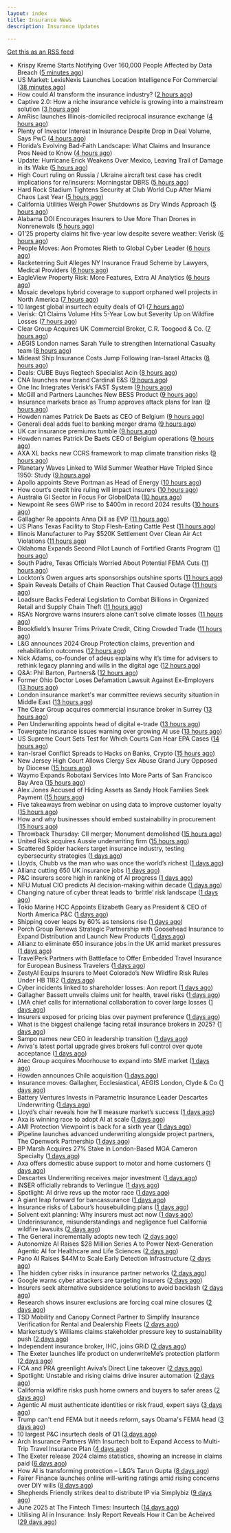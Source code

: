 ```yaml
---
layout: index
title: Insurance News
description: Insurance Updates

---
```


[Get this as an RSS feed](/insurance.rss)

<!-- news_marker starts -->
- Krispy Kreme Starts Notifying Over 160,000 People Affected by Data Breach ([5 minutes ago](https://www.insurancejournal.com/news/national/2025/06/19/828549.htm))
- US Market: LexisNexis Launches Location Intelligence For Commercial ([38 minutes ago](https://insurance-edge.net/2025/06/19/us-market-lexisnexis-launches-location-intelligence-for-commercial/))
- How could AI transform the insurance industry? ([2 hours ago](https://www.insurancebusinessmag.com/uk/news/technology/how-could-ai-transform-the-insurance-industry-539773.aspx))
- Captive 2.0: How a niche insurance vehicle is growing into a mainstream solution ([3 hours ago](https://www.insurancebusinessmag.com/uk/news/breaking-news/captive-2-0-how-a-niche-insurance-vehicle-is-growing-into-a-mainstream-solution-539725.aspx))
- AmRisc launches Illinois-domiciled reciprocal insurance exchange ([4 hours ago](https://www.reinsurancene.ws/amrisc-launches-illinois-domiciled-reciprocal-insurance-exchange/))
- Plenty of Investor Interest in Insurance Despite Drop in Deal Volume, Says PwC ([4 hours ago](https://www.insurancejournal.com/news/national/2025/06/19/828529.htm))
- Florida’s Evolving Bad-Faith Landscape: What Claims and Insurance Pros Need to Know ([4 hours ago](https://www.insurancejournal.com/news/southeast/2025/06/19/828527.htm))
- Update: Hurricane Erick Weakens Over Mexico, Leaving Trail of Damage in its Wake ([5 hours ago](https://www.insurancejournal.com/news/international/2025/06/19/828516.htm))
- High Court ruling on Russia / Ukraine aircraft test case has credit implications for re/insurers: Morningstar DBRS ([5 hours ago](https://www.reinsurancene.ws/high-court-ruling-on-russia-ukraine-aircraft-test-case-has-credit-implications-for-re-insurers-morningstar-dbrs/))
- Hard Rock Stadium Tightens Security at Club World Cup After Miami Chaos Last Year ([5 hours ago](https://www.insurancejournal.com/news/southeast/2025/06/19/828518.htm))
- California Utilities Weigh Power Shutdowns as Dry Winds Approach ([5 hours ago](https://www.insurancejournal.com/news/west/2025/06/19/828511.htm))
- Alabama DOI Encourages Insurers to Use More Than Drones in Nonrenewals ([5 hours ago](https://www.insurancejournal.com/news/southeast/2025/06/19/828506.htm))
- Q1’25 property claims hit five-year low despite severe weather: Verisk ([6 hours ago](https://www.reinsurancene.ws/q125-property-claims-hit-five-year-low-despite-severe-weather-verisk/))
- People Moves: Aon Promotes Rieth to Global Cyber Leader ([6 hours ago](https://www.insurancejournal.com/news/national/2025/06/19/828501.htm))
- Racketeering Suit Alleges NY Insurance Fraud Scheme by Lawyers, Medical Providers ([6 hours ago](https://www.insurancejournal.com/news/east/2025/06/19/828497.htm))
- EagleView Property Risk: More Features, Extra AI Analytics ([6 hours ago](https://insurance-edge.net/2025/06/19/eagleview-property-risk-more-features-extra-ai-analytics/))
- Mosaic develops hybrid coverage to support orphaned well projects in North America ([7 hours ago](https://www.reinsurancene.ws/mosaic-develops-hybrid-coverage-to-support-orphaned-well-projects-in-north-america/))
- 10 largest global insurtech equity deals of Q1 ([7 hours ago](https://www.dig-in.com/list/10-largest-global-insurtech-equity-deals-of-q1))
- Verisk: Q1 Claims Volume Hits 5-Year Low but Severity Up on Wildfire Losses ([7 hours ago](https://www.insurancejournal.com/news/national/2025/06/19/828455.htm))
- Clear Group Acquires UK Commercial Broker, C.R. Toogood & Co. ([7 hours ago](https://www.insurancejournal.com/news/international/2025/06/19/828486.htm))
- AEGIS London names Sarah Yuile to strengthen International Casualty team ([8 hours ago](https://www.reinsurancene.ws/aegis-london-names-sarah-yuile-to-strengthen-international-casualty-team/))
- Mideast Ship Insurance Costs Jump Following Iran-Israel Attacks ([8 hours ago](https://www.insurancejournal.com/news/international/2025/06/19/828480.htm))
- Deals: CUBE Buys Regtech Specialist Acin ([8 hours ago](https://insurance-edge.net/2025/06/19/deals-cube-buys-regtech-specialist-acin/))
- CNA launches new brand Cardinal E&S ([9 hours ago](https://www.reinsurancene.ws/cna-launches-new-brand-cardinal-es/))
- One Inc Integrates Verisk’s FAST System ([9 hours ago](https://insurance-edge.net/2025/06/19/one-inc-integrates-verisks-fast-system/))
- McGill and Partners Launches New BESS Product ([9 hours ago](https://insurance-edge.net/2025/06/19/mcgill-and-partners-launches-new-bess-product/))
- Insurance markets brace as Trump approves attack plans for Iran ([9 hours ago](https://www.insurancebusinessmag.com/uk/news/breaking-news/insurance-markets-brace-as-trump-approves-attack-plans-for-iran-539721.aspx))
- Howden names Patrick De Baets as CEO of Belgium ([9 hours ago](https://www.reinsurancene.ws/howden-names-patrick-de-baets-as-ceo-of-belgium/))
- Generali deal adds fuel to banking merger drama ([9 hours ago](https://www.insurancebusinessmag.com/uk/news/breaking-news/generali-deal-adds-fuel-to-banking-merger-drama-539717.aspx))
- UK car insurance premiums tumble ([9 hours ago](https://www.insurancebusinessmag.com/uk/news/auto-motor/uk-car-insurance-premiums-tumble-539716.aspx))
- Howden names Patrick De Baets CEO of Belgium operations ([9 hours ago](https://www.insurancebusinessmag.com/uk/news/breaking-news/howden-names-patrick-de-baets-ceo-of-belgium-operations-539715.aspx))
- AXA XL backs new CCRS framework to map climate transition risks ([9 hours ago](https://www.insurancebusinessmag.com/uk/news/breaking-news/axa-xl-backs-new-ccrs-framework-to-map-climate-transition-risks-539714.aspx))
- Planetary Waves Linked to Wild Summer Weather Have Tripled Since 1950: Study ([9 hours ago](https://www.insurancejournal.com/news/international/2025/06/19/828476.htm))
- Apollo appoints Steve Portman as Head of Energy ([10 hours ago](https://www.reinsurancene.ws/apollo-appoints-steve-portman-as-head-of-energy/))
- How court’s credit hire ruling will impact insurers ([10 hours ago](https://www.postonline.co.uk/claims/7957969/how-court%E2%80%99s-credit-hire-ruling-will-impact-insurers))
- Australia GI Sector in Focus For GlobalData ([10 hours ago](https://insurance-edge.net/2025/06/19/australia-gi-sector-in-focus-for-globaldata/))
- Newpoint Re sees GWP rise to $400m in record 2024 results ([10 hours ago](https://www.reinsurancene.ws/newpoint-re-sees-gwp-rise-to-400m-in-record-2024-results/))
- Gallagher Re appoints Anna Dill as EVP ([11 hours ago](https://www.reinsurancene.ws/gallagher-re-appoints-anna-dill-as-evp/))
- US Plans Texas Facility to Stop Flesh-Eating Cattle Pest ([11 hours ago](https://www.insurancejournal.com/news/southcentral/2025/06/19/828432.htm))
- Illinois Manufacturer to Pay $520K Settlement Over Clean Air Act Violations ([11 hours ago](https://www.insurancejournal.com/news/midwest/2025/06/19/828223.htm))
- Oklahoma Expands Second Pilot Launch of Fortified Grants Program ([11 hours ago](https://www.insurancejournal.com/news/southcentral/2025/06/19/828020.htm))
- South Padre, Texas Officials Worried About Potential FEMA Cuts ([11 hours ago](https://www.insurancejournal.com/news/southcentral/2025/06/19/828252.htm))
- Lockton’s Owen argues arts sponsorships outshine sports ([11 hours ago](https://www.postonline.co.uk/news/7957959/lockton%E2%80%99s-owen-argues-arts-sponsorships-outshine-sports))
- Spain Reveals Details of Chain Reaction That Caused Outage ([11 hours ago](https://www.insurancejournal.com/news/international/2025/06/19/828471.htm))
- Loadsure Backs Federal Legislation to Combat Billions in Organized Retail and Supply Chain Theft ([11 hours ago](https://www.insurtechinsights.com/loadsure-backs-federal-legislation-to-combat-billions-in-organized-retail-and-supply-chain-theft/))
- RSA’s Norgrove warns insurers alone can’t solve climate losses ([11 hours ago](https://www.postonline.co.uk/commercial/7957966/rsa%E2%80%99s-norgrove-warns-insurers-alone-can%E2%80%99t-solve-climate-losses))
- Brookfield’s Insurer Trims Private Credit, Citing Crowded Trade ([11 hours ago](https://www.insurancejournal.com/news/international/2025/06/19/828463.htm))
- L&G announces 2024 Group Protection claims, prevention and rehabilitation outcomes ([12 hours ago](https://ifamagazine.com/lg-announces-2024-group-protection-claims-prevention-and-rehabilitation-outcomes/))
- Nick Adams, co-founder of adeus explains why it’s time for advisers to rethink legacy planning and wills in the digital age ([12 hours ago](https://ifamagazine.com/nick-adams-co-founder-of-adeus-explains-why-its-time-for-advisers-to-rethink-legacy-planning-and-wills-in-the-digital-age/))
- Q&A: Phil Barton, Partners& ([12 hours ago](https://www.postonline.co.uk/broker/7957564/qa-phil-barton-partners))
- Former Ohio Doctor Loses Defamation Lawsuit Against Ex-Employers ([13 hours ago](https://www.insurancejournal.com/news/midwest/2025/06/19/828226.htm))
- London insurance market's war committee reviews security situation in Middle East ([13 hours ago](https://www.insurancebusinessmag.com/uk/news/marine/london-insurance-markets-war-committee-reviews-security-situation-in-middle-east-539679.aspx))
- The Clear Group acquires commercial insurance broker in Surrey ([13 hours ago](https://www.insurancebusinessmag.com/uk/news/breaking-news/the-clear-group-acquires-commercial-insurance-broker-in-surrey-539678.aspx))
- Pen Underwriting appoints head of digital e-trade ([13 hours ago](https://www.insurancebusinessmag.com/uk/news/breaking-news/pen-underwriting-appoints-head-of-digital-etrade-539676.aspx))
- Towergate Insurance issues warning over growing AI use ([13 hours ago](https://www.insurancebusinessmag.com/uk/news/technology/towergate-insurance-issues-warning-over-growing-ai-use-539675.aspx))
- US Supreme Court Sets Test for Which Courts Can Hear EPA Cases ([14 hours ago](https://www.insurancejournal.com/news/national/2025/06/19/828421.htm))
- Iran-Israel Conflict Spreads to Hacks on Banks, Crypto ([15 hours ago](https://www.insurancejournal.com/news/international/2025/06/19/828410.htm))
- New Jersey High Court Allows Clergy Sex Abuse Grand Jury Opposed by Diocese ([15 hours ago](https://www.insurancejournal.com/news/east/2025/06/19/828328.htm))
- Waymo Expands Robotaxi Services Into More Parts of San Francisco Bay Area ([15 hours ago](https://www.insurancejournal.com/news/west/2025/06/19/828227.htm))
- Alex Jones Accused of Hiding Assets as Sandy Hook Families Seek Payment ([15 hours ago](https://www.insurancejournal.com/news/east/2025/06/19/828444.htm))
- Five takeaways from webinar on using data to improve customer loyalty ([15 hours ago](https://www.postonline.co.uk/market-access/technology/7957941/five-takeaways-from-webinar-on-using-data-to-improve-customer-loyalty))
- How and why businesses should embed sustainability in procurement ([15 hours ago](https://www.postonline.co.uk/personal/7957936/how-and-why-businesses-should-embed-sustainability-in-procurement))
- Throwback Thursday: CII merger; Monument demolished ([15 hours ago](https://www.postonline.co.uk/personal/7956731/throwback-thursday-cii-merger-monument-demolished))
- United Risk acquires Aussie underwriting firm ([15 hours ago](https://www.insurancebusinessmag.com/uk/news/breaking-news/united-risk-acquires-aussie-underwriting-firm-539662.aspx))
- Scattered Spider hackers target insurance industry, testing cybersecurity strategies ([1 days ago](https://www.dig-in.com/news/scattered-spider-targets-insurers))
- Lloyds, Chubb vs the man who was once the world’s richest ([1 days ago](https://www.insurancebusinessmag.com/uk/news/breaking-news/lloyds-chubb-vs-the-man-who-was-once-the-worlds-richest-539614.aspx))
- Allianz cutting 650 UK insurance jobs ([1 days ago](https://www.postonline.co.uk/news/7957967/allianz-cutting-650-uk-insurance-jobs))
- P&C insurers score high in ranking of AI progress ([1 days ago](https://www.dig-in.com/news/p-c-insurers-score-high-in-ranking-of-ai-progress))
- NFU Mutual CIO predicts AI decision-making within decade ([1 days ago](https://www.postonline.co.uk/technology/7957965/nfu-mutual-cio-predicts-ai-decision-making-within-decade))
- Changing nature of cyber threat leads to ‘brittle’ risk landscape ([1 days ago](https://www.postonline.co.uk/news/7957964/changing-nature-of-cyber-threat-leads-to-%E2%80%98brittle%E2%80%99-risk-landscape))
- Tokio Marine HCC Appoints Elizabeth Geary as President & CEO of North America P&C ([1 days ago](https://www.insurtechinsights.com/tokio-marine-hcc-appoints-elizabeth-geary-as-president-ceo-of-north-america-pc/))
- Shipping cover leaps by 60% as tensions rise ([1 days ago](https://www.insurancebusinessmag.com/uk/news/marine/shipping-cover-leaps-by-60-as-tensions-rise-539562.aspx))
- Porch Group Renews Strategic Partnership with Goosehead Insurance to Expand Distribution and Launch New Products ([1 days ago](https://www.insurtechinsights.com/porch-group-renews-strategic-partnership-with-goosehead-insurance-to-expand-distribution-and-launch-new-products/))
- Allianz to eliminate 650 insurance jobs in the UK amid market pressures ([1 days ago](https://www.insurancebusinessmag.com/uk/news/breaking-news/allianz-to-eliminate-650-insurance-jobs-in-the-uk-amid-market-pressures-539551.aspx))
- TravelPerk Partners with Battleface to Offer Embedded Travel Insurance for European Business Travelers ([1 days ago](https://www.insurtechinsights.com/travelperk-partners-with-battleface-to-offer-embedded-travel-insurance-for-european-business-travelers/))
- ZestyAI Equips Insurers to Meet Colorado’s New Wildfire Risk Rules Under HB 1182 ([1 days ago](https://www.insurtechinsights.com/zestyai-equips-insurers-to-meet-colorados-new-wildfire-risk-rules-under-hb-1182/))
- Cyber incidents linked to shareholder losses: Aon report ([1 days ago](https://www.insurancebusinessmag.com/uk/news/cyber/cyber-incidents-linked-to-shareholder-losses-aon-report-539536.aspx))
- Gallagher Bassett unveils claims unit for health, travel risks ([1 days ago](https://www.insurancebusinessmag.com/uk/news/claims/gallagher-bassett-unveils-claims-unit-for-health-travel-risks-539533.aspx))
- LMA chief calls for international collaboration to cover large losses ([1 days ago](https://www.postonline.co.uk/news/7957962/lma-chief-calls-for-international-collaboration-to-cover-large-losses))
- Insurers exposed for pricing bias over payment preference ([1 days ago](https://www.postonline.co.uk/news/7957958/insurers-exposed-for-pricing-bias-over-payment-preference))
- What is the biggest challenge facing retail insurance brokers in 2025? ([1 days ago](https://www.insurancebusinessmag.com/uk/tv/what-is-the-biggest-challenge-facing-retail-insurance-brokers-in-2025-539514.aspx))
- Sampo names new CEO in leadership transition ([1 days ago](https://www.insurancebusinessmag.com/uk/news/breaking-news/sampo-names-new-ceo-in-leadership-transition-539513.aspx))
- Aviva's latest portal upgrade gives brokers full control over quote acceptance ([1 days ago](https://www.insurancebusinessmag.com/uk/news/breaking-news/avivas-latest-portal-upgrade-gives-brokers-full-control-over-quote-acceptance-539512.aspx))
- Atec Group acquires Moorhouse to expand into SME market ([1 days ago](https://www.insurancebusinessmag.com/uk/news/sme/atec-group-acquires-moorhouse-to-expand-into-sme-market-539511.aspx))
- Howden announces Chile acquisition ([1 days ago](https://www.insurancebusinessmag.com/uk/news/breaking-news/howden-announces-chile-acquisition-539510.aspx))
- Insurance moves: Gallagher, Ecclesiastical, AEGIS London, Clyde & Co ([1 days ago](https://www.insurancebusinessmag.com/uk/news/breaking-news/insurance-moves-gallagher-ecclesiastical-aegis-london-clyde-and-co-539509.aspx))
- Battery Ventures Invests in Parametric Insurance Leader Descartes Underwriting ([1 days ago](https://www.insurtechinsights.com/battery-ventures-invests-in-parametric-insurance-leader-descartes-underwriting/))
- Lloyd’s chair reveals how he’ll measure market’s success ([1 days ago](https://www.postonline.co.uk/news/7957960/lloyd%E2%80%99s-chair-reveals-how-he%E2%80%99ll-measure-market%E2%80%99s-success))
- Axa is winning race to adopt AI at scale ([1 days ago](https://www.postonline.co.uk/technology/7957945/axa-is-winning-race-to-adopt-ai-at-scale))
- AMI Protection Viewpoint is back for a sixth year ([1 days ago](https://ifamagazine.com/ami-protection-viewpoint-is-back-for-a-sixth-year/))
- iPipeline launches advanced underwriting alongside project partners, The Openwork Partnership ([1 days ago](https://ifamagazine.com/ipipeline-launches-advanced-underwriting-alongside-project-partners-the-openwork-partnership/))
- BP Marsh Acquires 27% Stake in London-Based MGA Cameron Specialty ([1 days ago](https://www.insurtechinsights.com/bp-marsh-acquires-27-stake-in-london-based-mga-cameron-specialty/))
- Axa offers domestic abuse support to motor and home customers ([1 days ago](https://www.postonline.co.uk/personal/7957956/axa-offers-domestic-abuse-support-to-motor-and-home-customers))
- Descartes Underwriting receives major investment ([1 days ago](https://www.insurancebusinessmag.com/uk/news/breaking-news/descartes-underwriting-receives-major-investment-539485.aspx))
- INSER officially rebrands to Verlingue ([1 days ago](https://www.insurancebusinessmag.com/uk/news/breaking-news/inser-officially-rebrands-to-verlingue-539484.aspx))
- Spotlight: AI drive revs up the motor race ([1 days ago](https://www.postonline.co.uk/market-access/motor/7957880/spotlight-ai-drive-revs-up-the-motor-race))
- A giant leap forward for bancassurance ([1 days ago](https://www.postonline.co.uk/personal/7957680/a-giant-leap-forward-for-bancassurance))
- Insurance risks of Labour’s housebuilding plans ([1 days ago](https://www.postonline.co.uk/commercial/7957863/insurance-risks-of-labour%E2%80%99s-housebuilding-plans))
- Solvent exit planning: Why insurers must act now ([1 days ago](https://www.postonline.co.uk/regulation/7957855/solvent-exit-planning-why-insurers-must-act-now))
- Underinsurance, misunderstandings and negligence fuel California wildfire lawsuits ([2 days ago](https://www.dig-in.com/news/underinsurance-negligence-fuel-california-wildfire-lawsuits))
- The General incrementally adopts new tech ([2 days ago](https://www.dig-in.com/news/the-general-incrementally-adopts-new-tech))
- Autonomize AI Raises $28 Million Series A to Power Next-Generation Agentic AI for Healthcare and Life Sciences ([2 days ago](https://www.insurtechinsights.com/autonomize-ai-raises-28-million-series-a-to-power-next-generation-agentic-ai-for-healthcare-and-life-sciences/))
- Pano AI Raises $44M to Scale Early Detection Infrastructure ([2 days ago](https://www.insurtechinsights.com/pano-ai-raises-44m-to-scale-early-detection-infrastructure/))
- The hidden cyber risks in insurance partner networks ([2 days ago](https://www.dig-in.com/news/the-hidden-cyber-risks-in-insurance-partner-networks))
- Google warns cyber attackers are targeting insurers ([2 days ago](https://www.postonline.co.uk/commercial/7957954/google-warns-cyber-attackers-are-targeting-insurers))
- Insurers seek alternative subsidence solutions to avoid backlash ([2 days ago](https://www.postonline.co.uk/claims/7957932/insurers-seek-alternative-subsidence-solutions-to-avoid-backlash))
- Research shows insurer exclusions are forcing coal mine closures ([2 days ago](https://www.postonline.co.uk/news/7957953/research-shows-insurer-exclusions-are-forcing-coal-mine-closures))
- TSD Mobility and Canopy Connect Partner to Simplify Insurance Verification for Rental and Dealership Fleets ([2 days ago](https://www.insurtechinsights.com/tsd-mobility-and-canopy-connect-partner-to-simplify-insurance-verification-for-rental-and-dealership-fleets/))
- Markerstudy’s Williams claims stakeholder pressure key to sustainability push ([2 days ago](https://www.postonline.co.uk/news/7957950/markerstudy%E2%80%99s-williams-claims-stakeholder-pressure-key-to-sustainability-push))
- Independent insurance broker, IHC, joins GRiD ([2 days ago](https://ifamagazine.com/independent-insurance-broker-ihc-joins-grid/))
- The Exeter launches life product on underwriteMe’s protection platform ([2 days ago](https://ifamagazine.com/the-exeter-launches-life-product-on-underwritemes-protection-platform/))
- FCA and PRA greenlight Aviva’s Direct Line takeover ([2 days ago](https://www.postonline.co.uk/news/7957952/fca-and-pra-greenlight-aviva%E2%80%99s-direct-line-takeover))
- Spotlight: Unstable and rising claims drive insurer automation ([2 days ago](https://www.postonline.co.uk/market-access/7957900/spotlight-unstable-and-rising-claims-drive-insurer-automation))
- California wildfire risks push home owners and buyers to safer areas ([2 days ago](https://www.dig-in.com/news/california-fire-risks-push-home-owners-to-safer-areas))
- Agentic AI must authenticate identities or risk fraud, expert says ([3 days ago](https://www.dig-in.com/news/agentic-ai-must-authenticate-identities-or-risk-fraud-expert-says))
- Trump can't end FEMA but it needs reform, says Obama's FEMA head ([3 days ago](https://www.dig-in.com/articles/trump-cant-end-fema-it-needs-reform-says-obamas-fema-head))
- 10 largest P&C insurtech deals of Q1 ([3 days ago](https://www.dig-in.com/list/10-largest-p-c-insurtech-deals-of-q1))
- Arch Insurance Partners With Insurtech bolt to Expand Access to Multi-Trip Travel Insurance Plan ([4 days ago](https://thefintechtimes.com/arch-insurance-partners-with-insurtech-bolt-to-expand-access-to-multi-trip-travel-insurance-plan/))
- The Exeter release 2024 claims statistics, showing an increase in claims paid ([6 days ago](https://ifamagazine.com/the-exeter-release-2024-claims-statistics-showing-an-increase-in-claims-paid/))
- How AI is transforming protection – L&G’s Tarun Gupta ([8 days ago](https://ifamagazine.com/what-does-ai-mean-for-digital-health-and-wellbeing/))
- Fairer Finance launches online will-writing ratings amid rising concerns over DIY wills ([8 days ago](https://ifamagazine.com/fairer-finance-launches-online-will-writing-ratings-amid-rising-concerns-over-diy-wills/))
- Shepherds Friendly strikes deal to distribute IP via Simplybiz ([9 days ago](https://ifamagazine.com/shepherds-friendly-strikes-deal-to-distribute-ip-via-simplybiz/))
- June 2025 at The Fintech Times: Insurtech ([14 days ago](https://thefintechtimes.com/june-2025-at-the-fintech-times-insurtech/))
- Utilising AI in Insurance: Insly Report Reveals How it Can be Acheived ([29 days ago](https://thefintechtimes.com/utilising-ai-in-insurance-insly-report-reveals-how-it-can-be-acheived/))

<!-- news_marker ends -->